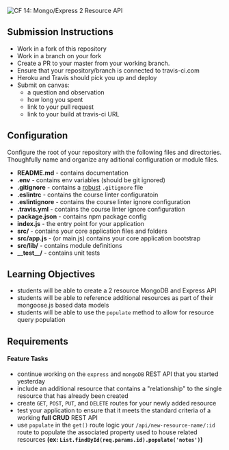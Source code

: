 ![CF](http://i.imgur.com/7v5ASc8.png) 14: Mongo/Express 2 Resource API 

## Submission Instructions
* Work in a fork of this repository
* Work in a branch on your fork
* Create a PR to your master from your working branch.
* Ensure that your repository/branch is connected to travis-ci.com
* Heroku and Travis should pick you up and deploy
* Submit on canvas:
  * a question and observation
  * how long you spent
  * link to your pull request
  * link to your build at travis-ci URL

## Configuration 
Configure the root of your repository with the following files and directories. Thoughfully name and organize any aditional configuration or module files.
* **README.md** - contains documentation
* **.env** - contains env variables (should be git ignored)
* **.gitignore** - contains a [robust](http://gitignore.io) `.gitignore` file 
* **.eslintrc** - contains the course linter configuratoin
* **.eslintignore** - contains the course linter ignore configuration
* **.travis.yml** - contains the course linter ignore configuration
* **package.json** - contains npm package config
* **index.js** - the entry point for your application
* **src/** - contains your core application files and folders
* **src/app.js** - (or main.js) contains your core application bootstrap
* **src/lib/** - contains module definitions
* **\_\_test\_\_/** - contains unit tests

## Learning Objectives  
* students will be able to create a 2 resource MongoDB and Express API
* students will be able to reference additional resources as part of their mongoose.js based data models
* students will be able to use the `populate` method to allow for resource query population

## Requirements

#### Feature Tasks
  * continue working on the `express` and `mongoDB` REST API that you started yesterday
  * include an additional resource that contains a "relationship" to the single resource that has already been created
  * create `GET`, `POST`, `PUT`, and `DELETE` routes for your newly added resource
  * test your application to ensure that it meets the standard criteria of a working **full CRUD** REST API
  * use `populate` in the `get()` route logic your  `/api/new-resource-name/:id` route to populate the associated property used to house related resources **(ex: `List.findById(req.params.id).populate('notes')`)**
